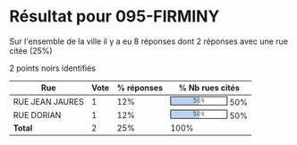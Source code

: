 # Résultat pour 095-FIRMINY

Sur l'ensemble de la ville il y a eu 8 réponses dont 2 réponses avec une rue citée (25%)

2 points noirs identifiés

| Rue | Vote | % réponses | % Nb rues cités|
|-----|------|------------|----------------|
| RUE JEAN JAURES | 1 | 12% | <img src="../../img/bar_50.gif" />&nbsp;50%|
| RUE DORIAN | 1 | 12% | <img src="../../img/bar_50.gif" />&nbsp;50%|
| **Total** | 2 | 25% | 100%|
